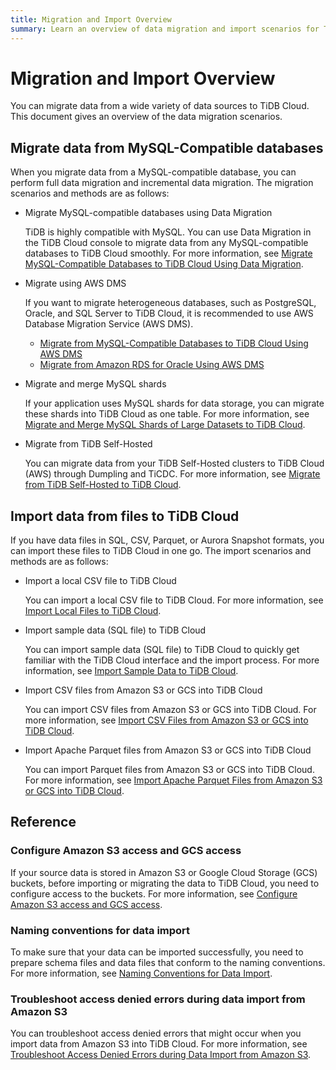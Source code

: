 ```yaml
---
title: Migration and Import Overview
summary: Learn an overview of data migration and import scenarios for TiDB Cloud.
---
```


# Migration and Import Overview

You can migrate data from a wide variety of data sources to TiDB Cloud. This document gives an overview of the data migration scenarios.

## Migrate data from MySQL-Compatible databases

When you migrate data from a MySQL-compatible database, you can perform full data migration and incremental data migration. The migration scenarios and methods are as follows:

- Migrate MySQL-compatible databases using Data Migration

    TiDB is highly compatible with MySQL. You can use Data Migration in the TiDB Cloud console to migrate data from any MySQL-compatible databases to TiDB Cloud smoothly. For more information, see [Migrate MySQL-Compatible Databases to TiDB Cloud Using Data Migration](/tidb-cloud/migrate-from-mysql-using-data-migration.md).

- Migrate using AWS DMS

    If you want to migrate heterogeneous databases, such as PostgreSQL, Oracle, and SQL Server to TiDB Cloud, it is recommended to use AWS Database Migration Service (AWS DMS).

    - [Migrate from MySQL-Compatible Databases to TiDB Cloud Using AWS DMS](/tidb-cloud/migrate-from-mysql-using-aws-dms.md)
    - [Migrate from Amazon RDS for Oracle Using AWS DMS](/tidb-cloud/migrate-from-oracle-using-aws-dms.md)

- Migrate and merge MySQL shards

    If your application uses MySQL shards for data storage, you can migrate these shards into TiDB Cloud as one table. For more information, see [Migrate and Merge MySQL Shards of Large Datasets to TiDB Cloud](/tidb-cloud/migrate-sql-shards.md).

- Migrate from TiDB Self-Hosted

    You can migrate data from your TiDB Self-Hosted clusters to TiDB Cloud (AWS) through Dumpling and TiCDC. For more information, see [Migrate from TiDB Self-Hosted to TiDB Cloud](/tidb-cloud/migrate-from-op-tidb.md).

## Import data from files to TiDB Cloud

If you have data files in SQL, CSV, Parquet, or Aurora Snapshot formats, you can import these files to TiDB Cloud in one go. The import scenarios and methods are as follows:

- Import a local CSV file to TiDB Cloud

    You can import a local CSV file to TiDB Cloud. For more information, see [Import Local Files to TiDB Cloud](/tidb-cloud/tidb-cloud-import-local-files.md).

- Import sample data (SQL file) to TiDB Cloud

    You can import sample data (SQL file) to TiDB Cloud to quickly get familiar with the TiDB Cloud interface and the import process. For more information, see [Import Sample Data to TiDB Cloud](/tidb-cloud/import-sample-data.md).

- Import CSV files from Amazon S3 or GCS into TiDB Cloud

    You can import CSV files from Amazon S3 or GCS into TiDB Cloud. For more information, see [Import CSV Files from Amazon S3 or GCS into TiDB Cloud](/tidb-cloud/import-csv-files.md).

- Import Apache Parquet files from Amazon S3 or GCS into TiDB Cloud

    You can import Parquet files from Amazon S3 or GCS into TiDB Cloud. For more information, see [Import Apache Parquet Files from Amazon S3 or GCS into TiDB Cloud](/tidb-cloud/import-parquet-files.md).

## Reference

### Configure Amazon S3 access and GCS access

If your source data is stored in Amazon S3 or Google Cloud Storage (GCS) buckets, before importing or migrating the data to TiDB Cloud, you need to configure access to the buckets. For more information, see [Configure Amazon S3 access and GCS access](/tidb-cloud/config-s3-and-gcs-access.md).

### Naming conventions for data import

To make sure that your data can be imported successfully, you need to prepare schema files and data files that conform to the naming conventions. For more information, see [Naming Conventions for Data Import](/tidb-cloud/naming-conventions-for-data-import.md).

### Troubleshoot access denied errors during data import from Amazon S3

You can troubleshoot access denied errors that might occur when you import data from Amazon S3 into TiDB Cloud. For more information, see [Troubleshoot Access Denied Errors during Data Import from Amazon S3](/tidb-cloud/troubleshoot-import-access-denied-error.md).
